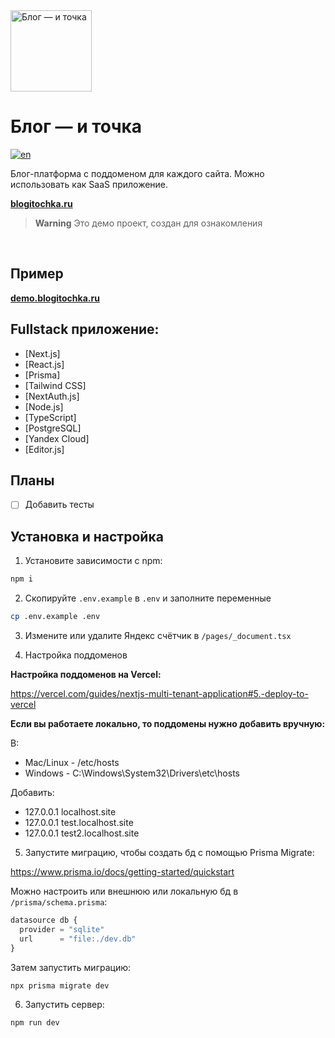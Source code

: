 <img alt="Блог — и точка" src="https://blogitochka.ru/static/logo.png" width="130"/>

# Блог — и точка

[![en](https://img.shields.io/badge/lang-en-red.svg)](https://github.com/iMuromec/blogitochka/blob/main/README.en.md)

Блог-платформа с поддоменом для каждого сайта. Можно использовать как SaaS приложение.

**[blogitochka.ru](https://blogitochka.ru/)**

> **Warning**
> Это демо проект, создан для ознакомления

<br />

## Пример

**[demo.blogitochka.ru](https://demo.blogitochka.ru/)**

## Fullstack приложение:

- [Next.js]
- [React.js]
- [Prisma]
- [Tailwind CSS]
- [NextAuth.js]
- [Node.js]
- [TypeScript]
- [PostgreSQL]
- [Yandex Cloud]
- [Editor.js]

## Планы

- [ ] Добавить тесты

## Установка и настройка

1. Установите зависимости с npm:

```bash
npm i
```

2. Скопируйте `.env.example` в `.env` и заполните переменные

```bash
cp .env.example .env
```

3. Измените или удалите Яндекс счётчик в `/pages/_document.tsx`

4. Настройка поддоменов

**Настройка поддоменов на Vercel:**

https://vercel.com/guides/nextjs-multi-tenant-application#5.-deploy-to-vercel

**Если вы работаете локально, то поддомены нужно добавить вручную:**

В:

- Mac/Linux - /etc/hosts
- Windows - C:\Windows\System32\Drivers\etc\hosts

Добавить:

- 127.0.0.1 localhost.site
- 127.0.0.1 test.localhost.site
- 127.0.0.1 test2.localhost.site

5. Запустите миграцию, чтобы создать бд с помощью Prisma Migrate:

https://www.prisma.io/docs/getting-started/quickstart

Можно настроить или внешнюю или локальную бд в `/prisma/schema.prisma`:

```javascript
datasource db {
  provider = "sqlite"
  url      = "file:./dev.db"
}
```

Затем запустить миграцию:

```bash
npx prisma migrate dev
```

6. Запустить сервер:

```bash
npm run dev
```
